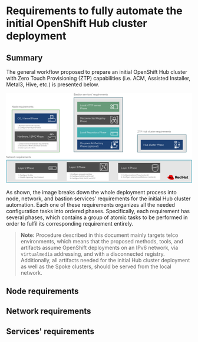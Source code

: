 # Requirements to fully automate the initial OpenShift Hub cluster deployment

## Summary

The general workflow proposed to prepare an initial OpenShift Hub cluster with Zero Touch Provisioning (ZTP) capabilities (i.e. ACM, Assisted Installer, Metal3, Hive, etc.) is presented below.

![High-level requirements to prepare an OpenShift Hub cluster with ZTP capabilities.](assets/general-workflow.drawio.png)

As shown, the image breaks down the whole deployment process into node, network, and bastion services’ requirements for the initial Hub cluster automation. Each one of these requirements organizes all the needed configuration tasks into ordered phases. Specifically, each requirement has several phases, which contains a group of atomic tasks to be performed in order to fulfil its corresponding requirement entirely.

> **Note:** Procedure described in this document mainly targets telco environments, which means that the proposed methods, tools, and artifacts assume OpenShift deployments on an IPv6 network, via `virtualmedia` addressing, and with a disconnected registry. Additionally, all artifacts needed for the initial Hub cluster deployment as well as the Spoke clusters, should be served from the local network.

## Node requirements

## Network requirements

## Services' requirements
